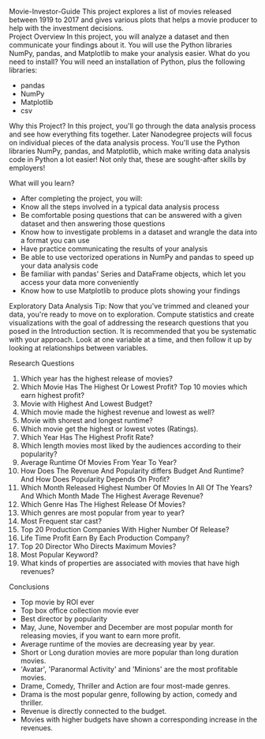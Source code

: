Movie-Investor-Guide
This project explores a list of movies released between 1919 to 2017 and gives various plots that helps a movie producer to help with the investment decisions.  
Project Overview
In this project, you will analyze a dataset and then communicate your findings about it. You will use the Python libraries NumPy, pandas, and Matplotlib to make your analysis easier.
What do you need to install?
You will need an installation of Python, plus the following libraries:
* pandas
* NumPy
* Matplotlib
* csv

Why this Project?
In this project, you'll go through the data analysis process and see how everything fits together. Later Nanodegree projects will focus on individual pieces of the data analysis process.
You'll use the Python libraries NumPy, pandas, and Matplotlib, which make writing data analysis code in Python a lot easier! Not only that, these are sought-after skills by employers!

What will you learn?
* After completing the project, you will:
* Know all the steps involved in a typical data analysis process
* Be comfortable posing questions that can be answered with a given dataset and then answering those questions
* Know how to investigate problems in a dataset and wrangle the data into a format you can use
* Have practice communicating the results of your analysis
* Be able to use vectorized operations in NumPy and pandas to speed up your data analysis code
* Be familiar with pandas' Series and DataFrame objects, which let you access your data more conveniently
* Know how to use Matplotlib to produce plots showing your findings

Exploratory Data Analysis
Tip: Now that you've trimmed and cleaned your data, you're ready to move on to exploration. Compute statistics and create visualizations with the goal of addressing the research questions that you posed in the Introduction section. It is recommended that you be systematic with your approach. Look at one variable at a time, and then follow it up by looking at relationships between variables.

Research Questions
1. Which year has the highest release of movies?
2. Which Movie Has The Highest Or Lowest Profit? Top 10 movies which earn highest profit?
3. Movie with Highest And Lowest Budget?
4. Which movie made the highest revenue and lowest as well?
5. Movie with shorest and longest runtime?
6. Which movie get the highest or lowest votes (Ratings).
7. Which Year Has The Highest Profit Rate?
8. Which length movies most liked by the audiences according to their popularity?
9. Average Runtime Of Movies From Year To Year?
10. How Does The Revenue And Popularity differs Budget And Runtime? And How Does Popularity Depends On Profit?
11. Which Month Released Highest Number Of Movies In All Of The Years? And Which Month Made The Highest Average Revenue?
12. Which Genre Has The Highest Release Of Movies?
13. Which genres are most popular from year to year?
14. Most Frequent star cast?
15. Top 20 Production Companies With Higher Number Of Release?
16. Life Time Profit Earn By Each Production Company?
17. Top 20 Director Who Directs Maximum Movies?
18. Most Popular Keyword?
19. What kinds of properties are associated with movies that have high revenues?

Conclusions
* Top movie by ROI ever
* Top box office collection movie ever
* Best director by popularity
* May, June, November and December are most popular month for releasing movies, if you want to earn more profit.
* Average runtime of the movies are decreasing year by year.
* Short or Long duration movies are more popular than long duration movies.
* 'Avatar', 'Paranormal Activity' and 'Minions' are the most profitable movies.
* Drame, Comedy, Thriller and Action are four most-made genres.
* Drama is the most popular genre, following by action, comedy and thriller.
* Revenue is directly connected to the budget.
* Movies with higher budgets have shown a corresponding increase in the revenues.










